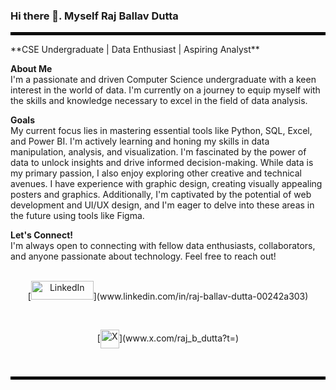 ### Hi there 👋. Myself Raj Ballav Dutta ###
<hr style="border: 2px solid black;"> 
**CSE Undergraduate | Data Enthusiast | Aspiring Analyst**


**About Me**
<br>
I'm a passionate and driven Computer Science undergraduate with a keen interest in the world of data. I'm currently on a journey to equip myself with the skills and knowledge necessary to excel in the field of data analysis.

**Goals**
<br>
My current focus lies in mastering essential tools like Python, SQL, Excel, and Power BI. I'm actively learning and honing my skills in data manipulation, analysis, and visualization. I'm fascinated by the power of data to unlock insights and drive informed decision-making. While data is my primary passion, I also enjoy exploring other creative and technical avenues. I have experience with graphic design, creating visually appealing posters and graphics. Additionally, I'm captivated by the potential of web development and UI/UX design, and I'm eager to delve into these areas in the future using tools like Figma.

**Let's Connect!**
<br>
I'm always open to connecting with fellow data enthusiasts, collaborators, and anyone passionate about technology. Feel free to reach out!
<br><br>
<p style="text-align: center;">
[<img src="https://www.edigitalagency.com.au/wp-content/uploads/Linkedin-logo-png.png" alt="LinkedIn" style="width: 100px; height: 30px;">](www.linkedin.com/in/raj-ballav-dutta-00242a303)
</p>
<br>
<p style="text-align: center;">
[<img src="https://upload.wikimedia.org/wikipedia/commons/9/95/Twitter_new_X_logo.png" alt="X" align="center" style="width: 30px; height: 30px;">](www.x.com/raj_b_dutta?t=)
</p>
<br>
<hr style="border: 2px solid black;"> 



<!--
**r1sh1raj01/r1sh1raj01** is a ✨ _special_ ✨ repository because its `README.md` (this file) appears on your GitHub profile.

Here are some ideas to get you started:

- 🔭 I’m currently working on ...
- 🌱 I’m currently learning ...
- 👯 I’m looking to collaborate on ...
- 🤔 I’m looking for help with ...
- 💬 Ask me about ...
- 📫 How to reach me: ...
- 😄 Pronouns: ...
- ⚡ Fun fact: ...
-->

